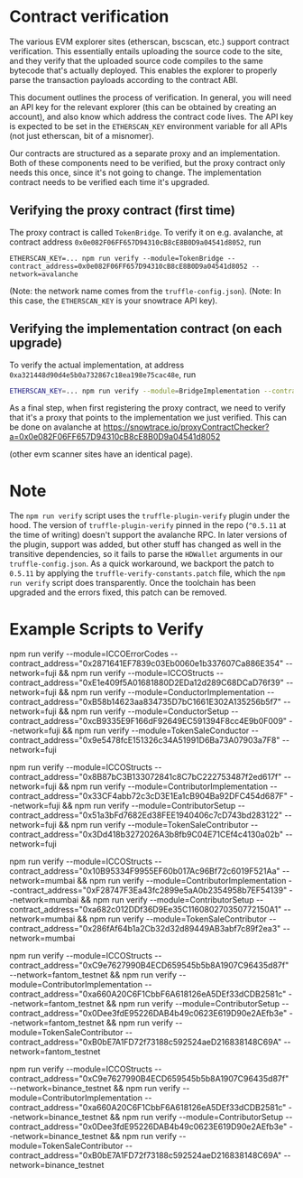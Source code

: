 # Contract verification

The various EVM explorer sites (etherscan, bscscan, etc.) support contract
verification. This essentially entails uploading the source code to the site,
and they verify that the uploaded source code compiles to the same bytecode
that's actually deployed. This enables the explorer to properly parse the
transaction payloads according to the contract ABI.

This document outlines the process of verification. In general, you will need an
API key for the relevant explorer (this can be obtained by creating an account),
and also know which address the contract code lives. The API key is expected to
be set in the `ETHERSCAN_KEY` environment variable for all APIs (not just
etherscan, bit of a misnomer).

Our contracts are structured as a separate proxy and an implementation. Both of
these components need to be verified, but the proxy contract only needs this
once, since it's not going to change. The implementation contract needs to be
verified each time it's upgraded.

## Verifying the proxy contract (first time)

The proxy contract is called `TokenBridge`. To verify it on e.g. avalanche, at contract address `0x0e082F06FF657D94310cB8cE8B0D9a04541d8052`, run

```
ETHERSCAN_KEY=... npm run verify --module=TokenBridge --contract_address=0x0e082F06FF657D94310cB8cE8B0D9a04541d8052 --network=avalanche
```

(Note: the network name comes from the `truffle-config.json`).
(Note: In this case, the `ETHERSCAN_KEY` is your snowtrace API key).


## Verifying the implementation contract (on each upgrade)

To verify the actual implementation, at address `0xa321448d90d4e5b0a732867c18ea198e75cac48e`, run

```sh
ETHERSCAN_KEY=... npm run verify --module=BridgeImplementation --contract_address=0xa321448d90d4e5b0a732867c18ea198e75cac48e --network=avalanche
```

As a final step, when first registering the proxy contract, we need to verify
that it's a proxy that points to the implementation we just verified. This can
be done on avalanche at
https://snowtrace.io/proxyContractChecker?a=0x0e082F06FF657D94310cB8cE8B0D9a04541d8052

(other evm scanner sites have an identical page).


# Note
The `npm run verify` script uses the `truffle-plugin-verify` plugin under the
hood.  The version of `truffle-plugin-verify` pinned in the repo (`^0.5.11` at
the time of writing) doesn't support the avalanche RPC. In later versions of the
plugin, support was added, but other stuff has changed as well in the transitive
dependencies, so it fails to parse the `HDWallet` arguments in our
`truffle-config.json`. As a quick workaround, we backport the patch to `0.5.11`
by applying the `truffle-verify-constants.patch` file, which the `npm run
verify` script does transparently. Once the toolchain has been upgraded and the
errors fixed, this patch can be removed.


# Example Scripts to Verify

npm run verify --module=ICCOErrorCodes --contract_address="0x2871641EF7839c03Eb0060e1b337607Ca886E354" --network=fuji &&
npm run verify --module=ICCOStructs --contract_address="0xE1e409f5A01681880D2EDa12d289C68DCaD76f39" --network=fuji &&
npm run verify --module=ConductorImplementation --contract_address="0xB58b14623aa834735D7bC1661E302A135256b5f7" --network=fuji &&
npm run verify --module=ConductorSetup --contract_address="0xcB9335E9F166dF92649EC591394F8cc4E9b0F009" --network=fuji &&
npm run verify --module=TokenSaleConductor --contract_address="0x9e5478fcE151326c34A51991D6Ba73A07903a7F8" --network=fuji

npm run verify --module=ICCOStructs --contract_address="0x8B87bC3B133072841c8C7bC222753487f2ed617f" --network=fuji &&
npm run verify --module=ContributorImplementation --contract_address="0x33CF4abb72c3cD3E1Ea1cB904Ba92DFC454d687F" --network=fuji &&
npm run verify --module=ContributorSetup --contract_address="0x51a3bFd7682Ed38FEE1940406c7cD743bd283122" --network=fuji &&
npm run verify --module=TokenSaleContributor --contract_address="0x3Dd418b3272026A3b8fb9C04E71CEf4c4130a02b" --network=fuji

npm run verify --module=ICCOStructs --contract_address="0x10B95334F9955EF60b017Ac96Bf72c6019F521Aa" --network=mumbai &&
npm run verify --module=ContributorImplementation --contract_address="0xF28747F3Ea43fc2899e5aA0b2354958b7EF54139" --network=mumbai &&
npm run verify --module=ContributorSetup --contract_address="0xa682c012DDf36D9Ee35C116080270350772150A1" --network=mumbai &&
npm run verify --module=TokenSaleContributor --contract_address="0x286fAf64b1a2Cb32d32d89449AB3abf7c89f2ea3" --network=mumbai

npm run verify --module=ICCOStructs --contract_address="0xC9e7627990B4ECD659545b5b8A1907C96435d87f" --network=fantom_testnet &&
npm run verify --module=ContributorImplementation --contract_address="0xa660A20C6F1CbbF6A618126eA5DEf33dCDB2581c" --network=fantom_testnet &&
npm run verify --module=ContributorSetup --contract_address="0x0Dee3fdE95226DAB4b49c0623E619D90e2AEfb3e" --network=fantom_testnet &&
npm run verify --module=TokenSaleContributor --contract_address="0xB0bE7A1FD72f73188c592524aeD216838148C69A" --network=fantom_testnet

npm run verify --module=ICCOStructs --contract_address="0xC9e7627990B4ECD659545b5b8A1907C96435d87f" --network=binance_testnet &&
npm run verify --module=ContributorImplementation --contract_address="0xa660A20C6F1CbbF6A618126eA5DEf33dCDB2581c" --network=binance_testnet &&
npm run verify --module=ContributorSetup --contract_address="0x0Dee3fdE95226DAB4b49c0623E619D90e2AEfb3e" --network=binance_testnet &&
npm run verify --module=TokenSaleContributor --contract_address="0xB0bE7A1FD72f73188c592524aeD216838148C69A" --network=binance_testnet